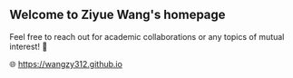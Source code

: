 ## Welcome to Ziyue Wang's homepage

Feel free to reach out for academic collaborations or any topics of mutual interest! 🌟

🌐 https://wangzy312.github.io
